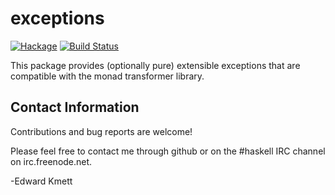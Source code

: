 exceptions
==========

[![Hackage](https://img.shields.io/hackage/v/exceptions.svg)](https://hackage.haskell.org/package/exceptions) [![Build Status](https://github.com/ekmett/exceptions/workflows/Haskell-CI/badge.svg)](https://github.com/ekmett/exceptions/actions?query=workflow%3AHaskell-CI)

This package provides (optionally pure) extensible exceptions that are compatible with the monad transformer library.

Contact Information
-------------------

Contributions and bug reports are welcome!

Please feel free to contact me through github or on the #haskell IRC channel on irc.freenode.net.

-Edward Kmett
